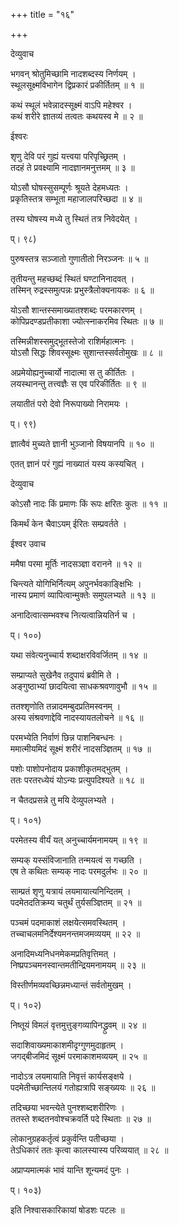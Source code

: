 +++
title = "१६"

+++
  
  
देव्युवाच  
  
  
भगवन् श्रोतुमिच्छामि नादशब्दस्य निर्णयम् ।  
स्थूलसूक्ष्मविभागेन द्विप्रकारं प्रकीर्तितम् ॥ १ ॥  
  
कथं स्थूलं भवेन्नादस्सूक्ष्मं वाऽपि महेश्वर ।  
कथं शरीरे ज्ञातव्यं तत्वतः कथयस्व मे ॥ २ ॥  
  
  
ईश्वरः  
  
  
शृणु देवि परं गुह्यं यत्त्वया परिपृच्छ्रितम् ।  
तदहं ते प्रवक्ष्यामि नादज्ञानमनुत्तमम् ॥ ३ ॥  
  
योऽसौ घोषस्सुसम्पूर्णः श्रूयते देहमध्यतः ।  
प्रकृतिस्तत्र सम्भूता महाजालपरिच्छदा ॥ ४ ॥  
  
तस्य घोषस्य मध्ये तु स्थितं तत्र निवेदयेत् ।  
  
प्। ९८)  
  
पुरुषस्तत्र सञ्जातो गुणातीतो निरञ्जनः ॥ ५ ॥  
  
तृतीयन्तु महच्छब्दं स्थितं घण्टानिनादवत् ।  
तस्मिन् रुद्रस्समुत्पन्नः प्रभुस्त्रैलोक्यनायकः ॥ ६ ॥  
  
योऽसौ शान्तस्समाख्यातश्शब्दः परमकारणम् ।  
कोपिप्रदण्डप्रतीकाशा ज्योत्स्नाकरमिव स्थितः ॥ ७ ॥  
  
तस्मिन्नीशस्समुद्भूतस्तेजो राशिर्महात्मनः ।  
योऽसौ सिद्धः शिवस्सूक्ष्मः सुशान्तस्सर्वतोमुखः ॥ ८ ॥  
  
अप्रमेयोह्यनुच्चार्यो नादात्मा स तु कीर्तितः ।  
लयस्थानन्तु तत्त्वज्ञैः स एव परिकीर्तितः ॥ ९ ॥  
  
लयातीतं परो देवो निरूपाख्यो निरामयः ।  
  
प्। ९९)  
  
ज्ञात्वैवं मुच्यते ज्ञानी भुञ्जानो विषयानपि ॥ १० ॥  
  
एतत् ज्ञानं परं गुह्यं नाख्यातं यस्य कस्यचित् ।  
  
  
देव्युवाच  
  
  
कोऽसौ नादः किं प्रमाणः किं रूपः क्षरितः कुतः ॥ ११ ॥  
  
किमर्थं केन चैवाऽयम् ईरितः सम्प्रवर्तते ।  
  
  
ईश्वर उवाच   
  
  
ममैषा परमा मूर्तिः नादसञ्ज्ञा वरानने ॥ १२ ॥  
  
चिन्त्यते योगिभिर्नित्यम् अपुनर्भवकाङ्क्षिभिः ।  
नास्य प्रमाणं व्यापित्वान्मुक्तेः समुपलभ्यते ॥ १३ ॥  
  
अनादित्वात्सम्भवश्च नित्यत्वान्नियतिर्न च ।  
  
प्। १००)  
  
यथा संवेत्यनुच्चार्य शब्दाक्षरविवर्जितम् ॥ १४ ॥  
  
सम्प्राप्यते सुखेनैव तदुपायं ब्रवीमि ते ।  
अङ्गुष्ठाभ्यां छादयित्वा साधकश्रवणावुभौ ॥ १५ ॥  
  
ततश्शृणोति तन्नादमम्बुदप्रतिमस्वनम् ।  
अस्य संश्रवणाद्देवि नादस्यायतलोचने ॥ १६ ॥  
  
परमभ्येति निर्वाणं छिन्न पाशनिबन्धनः ।  
ममात्मीयमिदं सूक्ष्मं शरीरं नादसञ्ज्ञितम् ॥ १७ ॥  
  
पशोः पाशोपनोदाय प्रकाशीकृतमद्भुतम् ।  
ततः परतरध्येयं योऽन्यः प्रत्युपदिश्यते ॥ १८ ॥  
  
न चैतदप्रसन्ने तु मयि देव्युपलभ्यते ।  
  
प्। १०१)  
  
परमेतस्य वीर्यं यत् अनुच्चार्यमनामयम् ॥ १९ ॥  
  
सम्यक् यस्संविजानाति तन्मयत्वं स गच्छति ।  
एष ते कथितः सम्यक् नादः परमदुर्लभः ॥ २० ॥  
  
साम्प्रतं शृणु यत्रायं लयमायात्यनिन्दितम् ।  
पदमेतदतिक्रम्य चतुर्थं तुर्यसञ्ज्ञितम् ॥ २१ ॥  
  
पञ्चमं पदमाकाशं लक्षयेत्समवस्थितम् ।  
तच्चाचलमनिर्देश्यमनन्तमजमव्ययम् ॥ २२ ॥  
  
अनादिमध्यनिधनमेकमप्रतिवृत्तिमत् ।  
निष्प्रपञ्चमनस्वान्तमतीन्द्रियमनामयम् ॥ २३ ॥  
  
विस्तीर्णमव्यवच्छिन्नमध्यान्तं सर्वतोमुखम् ।  
  
प्। १०२)  
  
निष्तूयं विमलं वृत्तमुत्तुङ्गव्यापिनद्ध्रुवम् ॥ २४ ॥  
  
सदाशिवाख्यमाकाशमीदृग्गुणमुदाहृतम् ।  
जगद्बीजमिदं सूक्ष्मं परमाकाशमव्ययम् ॥ २५ ॥  
  
नादोऽत्र लयमायाति निवृत्तं कार्यसङ्क्षये ।  
पदमेतीच्छान्तिलयं गतोह्यत्रापि सङ्ख्ययः ॥ २६ ॥  
  
तदिच्छया भवन्त्येते पुनश्शब्दशरीरिणः ।  
ततस्ते शब्दतनवोश्चक्रवर्ति पदे स्थिताः ॥ २७ ॥  
  
लोकानुग्रहकर्तृत्वं प्रकुर्वन्ति पतीच्छया ।  
तेऽधिकारं ततः कृत्वा कालस्यास्य परिव्ययात् ॥ २८ ॥  
  
अप्राप्यमात्मकं भावं यान्ति शून्यमदं पुनः ।  
  
प्। १०३)  
  
इति निश्वासकारिकायां षोडशः पटलः ॥  
